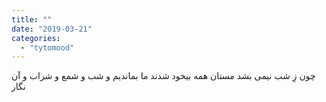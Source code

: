 ```yaml
---
title: ""
date: "2019-03-21"
categories: 
  - "tytomood"
---
```


چون زِ شب نیمی بشد مستان همه بیخود شدند ما بماندیم و شب و شمع و شراب و آن نگار
